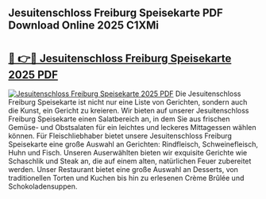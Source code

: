 ## Jesuitenschloss Freiburg Speisekarte PDF Download Online 2025 C1XMi

# <h2><a href="http://gcdqp4g.nevu.top/?p=Jesuitenschloss+Freiburg+Speisekarte">🔗 👉🔴 Jesuitenschloss Freiburg Speisekarte 2025 PDF</a></h2>

[![Jesuitenschloss Freiburg Speisekarte 2025 PDF](https://i.imgur.com/dBaPXMq.png)](http://gcdqp4g.nevu.top/?p=Jesuitenschloss+Freiburg+Speisekarte)
Die Jesuitenschloss Freiburg Speisekarte ist nicht nur eine Liste von Gerichten, sondern auch die Kunst, ein Gericht zu kreieren. Wir bieten auf unserer Jesuitenschloss Freiburg Speisekarte einen Salatbereich an, in dem Sie aus frischen Gemüse- und Obstsalaten für ein leichtes und leckeres Mittagessen wählen können. Für Fleischliebhaber bietet unsere Jesuitenschloss Freiburg Speisekarte eine große Auswahl an Gerichten: Rindfleisch, Schweinefleisch, Huhn und Fisch. Unseren Auserwählten bieten wir exquisite Gerichte wie Schaschlik und Steak an, die auf einem alten, natürlichen Feuer zubereitet werden. Unser Restaurant bietet eine große Auswahl an Desserts, von traditionellen Torten und Kuchen bis hin zu erlesenen Crème Brûlée und Schokoladensuppen.
